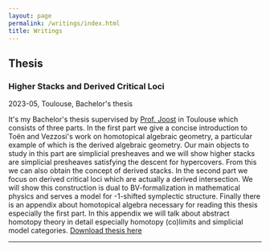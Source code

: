 ```yaml
---
layout: page
permalink: /writings/index.html
title: Writings
---
```

## Thesis
### Higher Stacks and Derived Critical Loci
2023-05, Toulouse, Bachelor's thesis

It's my Bachelor's thesis supervised by [Prof. Joost](https://www.math.univ-toulouse.fr/~jnuiten/) in Toulouse which consists of three parts. In the first part we give a concise introduction to Toën and Vezzosi's work on homotopical algebraic geometry, a particular example of which is the derived algebraic geometry. Our main objects to study in this part are simplicial presheaves and we will show higher stacks are simplicial presheaves satisfying the descent for hypercovers. From this we can also obtain the concept of derived stacks. In the second part we focus on derived critical loci which are actually a derived intersection. We will show this construction is dual to BV-formalization in mathematical physics and serves a model for -1-shifted symplectic structure. Finally there is an appendix about homotopical algebra necessary for reading this thesis especially the first part. In this appendix we will talk about abstract homotopy theory in detail especially homotopy (co)limits and simplicial model categories. [Download thesis here](https://Yining-math.github.io/file/bachelor's%20thesis.pdf)

****
